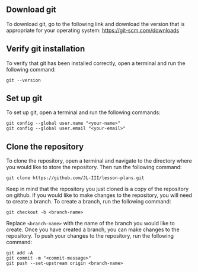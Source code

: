 ## Download git
To download git, go to the following link and download the version that is appropriate for your operating system:
https://git-scm.com/downloads

## Verify git installation
To verify that git has been installed correctly, open a terminal and run the following command:
```
git --version
```

## Set up git
To set up git, open a terminal and run the following commands:
```
git config --global user.name "<your-name>"
git config --global user.email "<your-email>"
```

## Clone the repository
To clone the repository, open a terminal and navigate to the directory where you would like to store the repository. Then run the following command:
```
git clone https://github.com/JL-III/lesson-plans.git
```
Keep in mind that the repository you just cloned is a copy of the repository on github. If you would like to make changes to the repository, you will need to create a branch. To create a branch, run the following command:
```
git checkout -b <branch-name>
```
Replace `<branch-name>` with the name of the branch you would like to create. Once you have created a branch, you can make changes to the repository. To push your changes to the repository, run the following command:
```
git add -A
git commit -m "<commit-message>"
git push --set-upstream origin <branch-name>
```